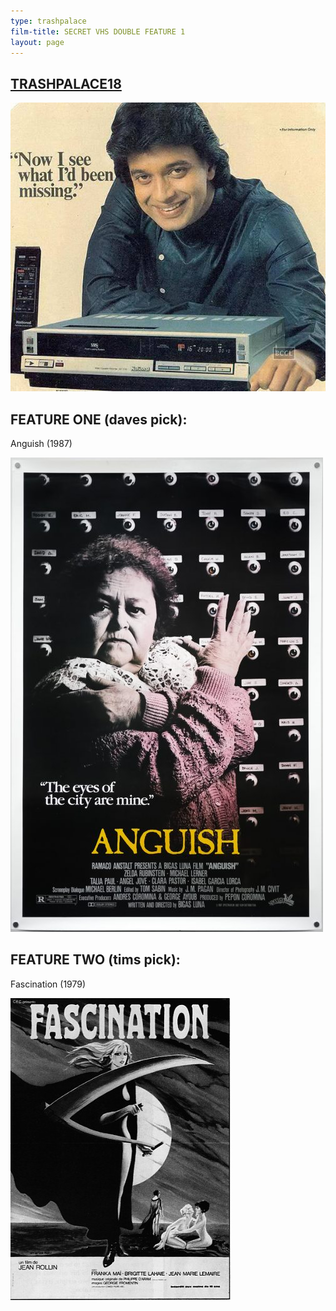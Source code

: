 ```yaml
---
type: trashpalace
film-title: SECRET VHS DOUBLE FEATURE 1
layout: page
---
```


## [TRASHPALACE18]({{page.url}})

![warmupfilm](/images/trashpalace/TP18-warmup0.jpg)

## FEATURE ONE (daves pick):

Anguish (1987)

![poster](/images/trashpalace/TP18-0.jpg)

## FEATURE TWO (tims pick):

Fascination (1979)

![poster](/images/trashpalace/TP18-1.jpg)





